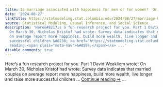 ```yaml
---
title: Is marriage associated with happiness for men or for women?  Or both?  Or neither?
date: '2024-08-27'
linkTitle: https://statmodeling.stat.columbia.edu/2024/08/27/marriage-happiness/
source: Statistical Modeling, Causal Inference, and Social Science
description: 'Here&#8217;s a fun research project for you. Part 1 David Weakliem wrote:
  On March 30, Nicholas Kristof had wrote: Survey data indicates that married couples
  on average report more happiness, build more wealth, live longer and raise more
  successful children &#8230; <a href="https://statmodeling.stat.columbia.edu/2024/08/27/marriage-happiness/">Continue
  reading <span class="meta-nav">&#8594;</span></a> ...'
disable_comments: true
---
```

Here&#8217;s a fun research project for you. Part 1 David Weakliem wrote: On March 30, Nicholas Kristof had wrote: Survey data indicates that married couples on average report more happiness, build more wealth, live longer and raise more successful children &#8230; <a href="https://statmodeling.stat.columbia.edu/2024/08/27/marriage-happiness/">Continue reading <span class="meta-nav">&#8594;</span></a> ...